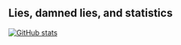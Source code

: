 
## Lies, damned lies, and statistics
[![GitHub stats](https://github-readme-stats.vercel.app/api?username=304NotModified)](https://github.com/anuraghazra/github-readme-stats)
